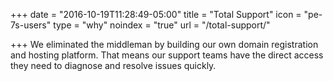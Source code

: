 +++
date = "2016-10-19T11:28:49-05:00"
title = "Total Support"
icon = "pe-7s-users"
type = "why"
noindex = "true"
url = "/total-support/"

+++
We eliminated the middleman by building our own domain registration and hosting platform. That means our support teams have the direct access they need to diagnose and resolve issues quickly.
<!--more-->
